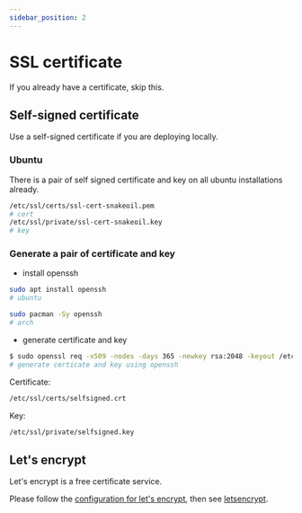 ```yaml
---
sidebar_position: 2
---
```


# SSL certificate

If you already have a certificate, skip this.

## Self-signed certificate

Use a self-signed certificate if you are deploying locally.

### Ubuntu

There is a pair of self signed certificate and key on all ubuntu installations already.

```bash
/etc/ssl/certs/ssl-cert-snakeoil.pem
# cert
/etc/ssl/private/ssl-cert-snakeoil.key
# key
```

### Generate a pair of certificate and key

- install openssh

```bash
sudo apt install openssh
# ubuntu

sudo pacman -Sy openssh
# arch
```

- generate certificate and key

```bash
$ sudo openssl req -x509 -nodes -days 365 -newkey rsa:2048 -keyout /etc/ssl/private/selfsigned.key -out /etc/ssl/certs/selfsigned.crt
# generate certicate and key using openssh
```

Certificate:

```bash
/etc/ssl/certs/selfsigned.crt
```

Key:

```bash
/etc/ssl/private/selfsigned.key
```

## Let's encrypt

Let's encrypt is a free certificate service.

Please follow the [configuration for let's encrypt](./conf#use-lets-encrypt-for-certificate), then see [letsencrypt](./letsencrypt).
